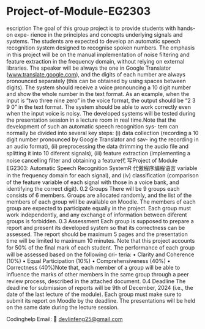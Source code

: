 # Project-of-Module-EG2303
escription The goal of this group project is to provide students with hands-on expe- rience in the principles and concepts underlying signals and systems.  The students are expected to develop an automatic speech recognition system designed to recognise spoken numbers. The emphasis in this project will be on the manual implementation of noise ﬁltering and feature extraction in the frequency domain, without relying on external libraries. The speaker will be always  the one in Google Translator  (www.translate.google.com), and the digits of each number are always pronounced separately  (this can be obtained by using spaces between digits).  The system should receive a voice pronouncing  a  10 digit number  and show the whole number in the text format. As an example, when the input is “two three nine zero” in the voice format, the output should be “2 3 9 0” in the text format.  The system should be able to work correctly even when the input voice is noisy.  The developed systems will be tested during the presentation session in a lecture room in real time.Note that the development of such an automatic speech recognition sys- tem can normally be divided into several key steps: (i) data collection (recording a 10 digit number pronounced by Google Translator and sav- ing the recording in an audio format), (ii) preprocessing the data (trimming the audio ﬁle and splitting it into 10 diferent signals), (iii) feature extraction (implementing a noise cancelling ﬁlter and obtaining a feature代 写Project of Module EG2303: Automatic Speech Recognition SystemR 代做程序编程语言 variable in the frequency domain for each signal), and (iv) classiﬁcation (comparison of the feature variable of each signal with those in a voice bank, and identifying the correct digit). 0.2    Groups There will be 9 groups each consists of 6 members. Groups are allocated randomly, and the list of the members of each group will be available on Moodle. The members of each group are expected to participate equally in the project.  Each group must work independently, and any exchange of information between diferent groups is forbidden. 0.3    Assessment Each group is supposed to prepare a report and present its developed system so that its correctness can be assessed.  The report should be maximum 5 pages and the presentation time will be limited to maximum 10 minutes. Note that this project accounts for 50% of the ﬁnal mark of each student. The performance of each group will be assessed based on the following cri- teria: •  Clarity and Coherence (10%) • Equal Participation (10%) •  Comprehensiveness (40%) •  Correctness (40%)Note that, each member of a group will be able to inﬂuence the marks of other members in the same group through a peer review process, described in the attached document. 0.4    Deadline The deadline for submission of reports will be 9th of December, 2024 (i.e., the date of the last lecture of the module).  Each group must make sure to submit its report on Moodle by the deadline. The presentations will be held on the same date during the lecture session.

Codinghelp Email:  📧 devlinfeng25@gmail.com
